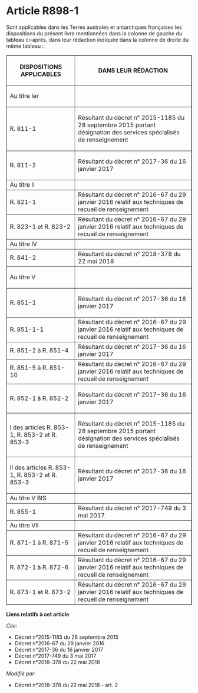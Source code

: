 # Article R898-1

Sont applicables dans les Terres australes et antarctiques françaises les dispositions du présent livre mentionnées dans la
colonne de gauche du tableau ci-après, dans leur rédaction indiquée dans la colonne de droite du même tableau : 

<table border="1">
  <tbody>
    <tr>
      <th>

DISPOSITIONS APPLICABLES </th>
      <th>

DANS LEUR RÉDACTION </th>
    </tr>
    <tr>
      <td align="left">

Au titre Ier </td>
      <td align="left">
    </td></tr>
    <tr>
      <td align="left">

R. 811-1 </td>
      <td>

Résultant du décret n° 2015-1185 du 28 septembre 2015 portant désignation des services spécialisés de renseignement </td>
    </tr>
    <tr>
      <td align="left">

R. 811-2 </td>
      <td>

Résultant du décret n° 2017-36 du 16 janvier 2017 </td>
    </tr>
    <tr>
      <td>Au titre II </td>
      <td>
    </td></tr>
    <tr>
      <td>R. 821-1 </td>
      <td>Résultant du décret n° 2016-67 du 29 janvier 2016 relatif aux techniques de recueil de renseignement </td>
    </tr>
    <tr>
      <td>R. 823-1 et R. 823-2 </td>
      <td>Résultant du décret n° 2016-67 du 29 janvier 2016 relatif aux techniques de recueil de renseignement </td>
    </tr>
    <tr>
      <td>Au titre IV </td>
      <td>
    </td></tr>
    <tr>
      <td>R. 841-2 </td>
      <td>Résultant du décret n° 2018-378 du 22 mai 2018 </td>
    </tr>
    <tr>
      <td align="left">

Au titre V </td>
      <td align="left">
    </td></tr>
    <tr>
      <td align="left">

R. 851-1 </td>
      <td>

Résultant du décret n° 2017-36 du 16 janvier 2017 </td>
    </tr>
    <tr>
      <td>R. 851-1-1 </td>
      <td>Résultant du décret n° 2016-67 du 29 janvier 2016 relatif aux techniques de recueil de renseignement </td>
    </tr>
    <tr>
      <td>R. 851-2 à R. 851-4 </td>
      <td>Résultant du décret n° 2017-36 du 16 janvier 2017 </td>
    </tr>
    <tr>
      <td>R. 851-5 à R. 851-10 </td>
      <td>Résultant du décret n° 2016-67 du 29 janvier 2016 relatif aux techniques de recueil de renseignement </td>
    </tr>
    <tr>
      <td align="left">

R. 852-1 à R. 852-2 </td>
      <td>

Résultant du décret n° 2017-36 du 16 janvier 2017 </td>
    </tr>
    <tr>
      <td align="left">

I des articles R. 853-1, R. 853-2 et R. 853-3 </td>
      <td>

Résultant du décret n° 2015-1185 du 28 septembre 2015 portant désignation des services spécialisés de renseignement </td>
    </tr>
    <tr>
      <td align="left">

II des articles R. 853-1, R. 853-2 et R. 853-3 </td>
      <td>

Résultant du décret n° 2017-36 du 16 janvier 2017 </td>
    </tr>
    <tr>
      <td align="left">Au titre V BIS </td>
      <td>
    </td></tr>
    <tr>
      <td align="left">R. 855-1 </td>
      <td>Résultant du décret n° 2017-749 du 3 mai 2017. </td>
    </tr>
    <tr>
      <td>Au titre VII </td>
      <td>
    </td></tr>
    <tr>
      <td>R. 871-1 à R. 871-5 </td>
      <td>Résultant du décret n° 2016-67 du 29 janvier 2016 relatif aux techniques de recueil de renseignement </td>
    </tr>
    <tr>
      <td>R. 872-1 à R. 872-6 </td>
      <td>Résultant du décret n° 2016-67 du 29 janvier 2016 relatif aux techniques de recueil de renseignement </td>
    </tr>
    <tr>
      <td>R. 873-1 et R. 873-2 </td>
      <td>Résultant du décret n° 2016-67 du 29 janvier 2016 relatif aux techniques de recueil de renseignement</td>
    </tr>
  </tbody>
</table>

**Liens relatifs à cet article**

_Cite_:

  - Décret n°2015-1185 du 28 septembre 2015
  - Décret n°2016-67 du 29 janvier 2016
  - Décret n°2017-36 du 16 janvier 2017
  - Décret n°2017-749 du 3 mai 2017
  - Décret n°2018-378 du 22 mai 2018

_Modifié par_:

  - Décret n°2018-378 du 22 mai 2018 - art. 2
